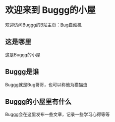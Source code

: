 # 欢迎来到 Buggg的小屋

欢迎访问Buggg的B站主页：[Bug自动机](https://space.bilibili.com/176929110)

## 这是哪里

这是Buggg的小屋

## Buggg是谁

Buggg就是Bug哥哥，也可以称他为猫猫虫

## Buggg的小屋里有什么

Buggg会在这里发布一些文章，记录一些学习心得等等